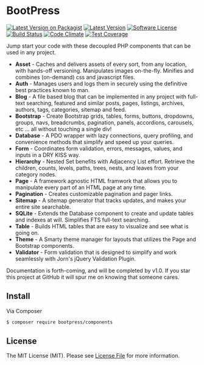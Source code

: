 # BootPress

[![Latest Version on Packagist](https://img.shields.io/packagist/v/bootpress/components.svg?style=flat-square)](https://packagist.org/packages/bootpress/components)
[![Latest Version](https://img.shields.io/github/release/Kylob/BootPress.svg?style=flat-square)](https://github.com/Kylob/BootPress/releases)
[![Software License](https://img.shields.io/badge/license-MIT-brightgreen.svg?style=flat-square)](LICENSE.md)
[![Build Status](https://img.shields.io/travis/Kylob/BootPress/master.svg?style=flat-square)](https://travis-ci.org/Kylob/BootPress)
[![Code Climate](https://img.shields.io/codeclimate/github/Kylob/BootPress.svg?style=flat-square)](https://codeclimate.com/github/Kylob/BootPress)
[![Test Coverage](https://img.shields.io/codeclimate/coverage/github/Kylob/BootPress.svg?style=flat-square)](https://codeclimate.com/github/Kylob/BootPress/coverage)

Jump start your code with these decoupled PHP components that can be used in any project.

- **Asset** - Caches and delivers assets of every sort, from any location, with hands-off versioning.  Manipulates images on-the-fly.  Minifies and combines (on-demand) css and javascript files.
- **Auth** - Manages users and logs them in securely using the definitive best practices known to man.
- **Blog** - A file based blog that can be implemented in any project with full-text searching, featured and similar posts, pages, listings, archives, authors, tags, categories, sitemap and feed.
- **Bootstrap** - Create Bootstrap grids, tables, forms, buttons, dropdowns, groups, navs, breadcrumbs, pagination, panels, accordions, carousels, etc ... all without touching a single div!
- **Database** - A PDO wrapper with lazy connections, query profiling, and convenience methods that simplify and speed up your queries.
- **Form** - Coordinates form validation, errors, messages, values, and inputs in a DRY KISS way.
- **Hierarchy** - Nested Set benefits with Adjacency List effort.  Retrieve the children, counts, levels, paths, trees, nests, and leaves from your category nodes.
- **Page** - A framework agnostic HTML framwork that allows you to manipulate every part of an HTML page at any time.
- **Pagination** - Creates customizable pagination and pager links.
- **Sitemap** - A sitemap generator that tracks updates, and makes your entire site searchable.
- **SQLite** - Extends the Database component to create and update tables and indexes at will.  Simplifies FTS full-text searching.
- **Table** - Builds HTML tables that are easy to visualize and see what is going on.
- **Theme** - A Smarty theme manager for layouts that utilizes the Page and Bootstrap components.
- **Validator** - Form validation that is designed to simplify and work seamlessly with Jorn's jQuery Validation Plugin.

Documentation is forth-coming, and will be completed by v1.0.  If you star this project at GitHub it will spur me on knowing that someone cares.


## Install

Via Composer

``` bash
$ composer require bootpress/components
```

## License

The MIT License (MIT). Please see [License File](LICENSE.md) for more information.

